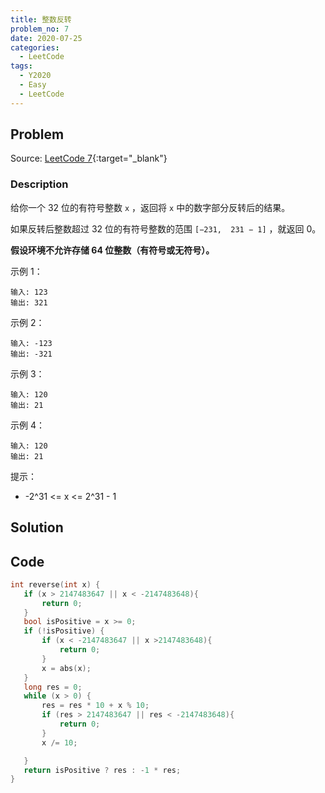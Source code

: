 ```yaml
---
title: 整数反转
problem_no: 7
date: 2020-07-25
categories:
  - LeetCode
tags:
  - Y2020
  - Easy
  - LeetCode
---
```


<!-- Description. -->

<!-- more -->

## Problem

Source: [LeetCode 7](https://leetcode-cn.com/problems/reverse-integer/){:target="_blank"}

### Description

给你一个 32 位的有符号整数 `x` ，返回将 `x` 中的数字部分反转后的结果。

如果反转后整数超过 32 位的有符号整数的范围 `[−231,  231 − 1]` ，就返回 0。

**假设环境不允许存储 64 位整数（有符号或无符号）。**

示例 1：

```text
输入: 123
输出: 321
```

示例 2：

```text
输入: -123
输出: -321
```

示例 3：

```text
输入: 120
输出: 21
```

示例 4：

```text
输入: 120
输出: 21
```

提示：

- -2^31 <= x <= 2^31 - 1

## Solution

## Code

 ```cpp
int reverse(int x) {
    if (x > 2147483647 || x < -2147483648){
        return 0;
    }
    bool isPositive = x >= 0;
    if (!isPositive) {
        if (x < -2147483647 || x >2147483648){
            return 0;
        }
        x = abs(x);
    }
    long res = 0;
    while (x > 0) {
        res = res * 10 + x % 10;
        if (res > 2147483647 || res < -2147483648){
            return 0;
        }
        x /= 10;

    }
    return isPositive ? res : -1 * res;
}
```

